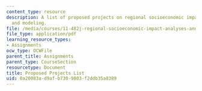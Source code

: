 ```yaml
---
content_type: resource
description: A list of proposed projects on regional socioeconomic impact analyses
  and modeling.
file: /media/courses/11-482j-regional-socioeconomic-impact-analyses-and-modeling-fall-2008/0a20083ad9afb7309803f2ddb35a8389_pset2_feedback.pdf
file_type: application/pdf
learning_resource_types:
- Assignments
ocw_type: OCWFile
parent_title: Assignments
parent_type: CourseSection
resourcetype: Document
title: Proposed Projects List
uid: 0a20083a-d9af-b730-9803-f2ddb35a8389
---
```

